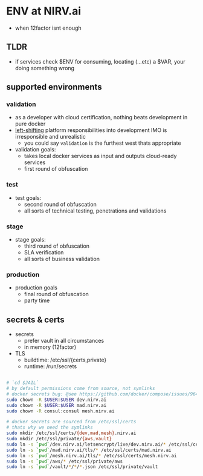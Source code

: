# ENV at NIRV.ai

- when 12factor isnt enough

## TLDR

- if services check $ENV for consuming, locating (...etc) a $VAR, your doing something wrong

## supported environments

### validation

- as a developer with cloud certification, nothing beats development in pure docker
- [left-shifting](https://www.dynatrace.com/news/blog/what-is-shift-left-and-what-is-shift-right/) platform responsibilities into development IMO is irresponsible and unrealistic
  - you could say `validation` is the furthest west thats appropriate
- validation goals:
  - takes local docker services as input and outputs cloud-ready services
  - first round of obfuscation

### test

- test goals:
  - second round of obfuscation
  - all sorts of technical testing, penetrations and validations

### stage

- stage goals:
  - third round of obfuscation
  - SLA verification
  - all sorts of business validation

### production

- production goals
  - final round of obfuscation
  - party time

## secrets & certs

- secrets
  - prefer vault in all circumstances
  - in memory (12factor)
- TLS
  - buildtime: /etc/ssl/{certs,private}
  - runtime: /run/secrets

```sh

# `cd $JAIL`
# by default permissions come from source, not symlinks
# docker secrets bug: @see https://github.com/docker/compose/issues/9648
sudo chown -R $USER:$USER dev.nirv.ai
sudo chown -R $USER:$USER mad.nirv.ai
sudo chown -R consul:consul mesh.nirv.ai

# docker secrets are sourced from /etc/ssl/certs
# thats why we need the symlinks
sudo mkdir /etc/ssl/certs/{dev,mad,mesh}.nirv.ai
sudo mkdir /etc/ssl/private/{aws,vault}
sudo ln -s `pwd`/dev.nirv.ai/letsencrypt/live/dev.nirv.ai/* /etc/ssl/certs/dev.nirv.ai
sudo ln -s `pwd`/mad.nirv.ai/tls/* /etc/ssl/certs/mad.nirv.ai
sudo ln -s `pwd`/mesh.nirv.ai/tls/* /etc/ssl/certs/mesh.nirv.ai
sudo ln -s `pwd`/aws/* /etc/ssl/private/aws
sudo ln -s `pwd`/vault/*/*/*.json /etc/ssl/private/vault
```
